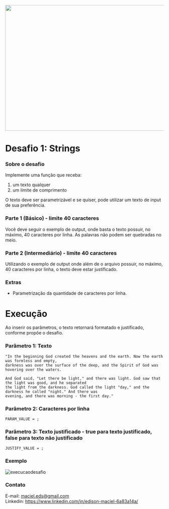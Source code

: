 <p align="center"><img width="900" height="400" src="https://i.ibb.co/jhyRM4T/desafio1.png"></p>








<h1 class="code-line" data-line-start=0 data-line-end=1 ><a id="Desafio 1: Strings"></a>Desafio 1: Strings</h1>
<h3 class="code-line" data-line-start=2 data-line-end=3 ><a id="Sobre_o_desafio_2"></a>Sobre o desafio</h3>
<p class="has-line-data" data-line-start="5" data-line-end="6">Implemente uma função que receba:

1. um texto qualquer
2. um limite de comprimento

O texto deve ser parametrizável e se quiser, pode utilizar um texto de input de sua preferência.

<h3 class="code-line" data-line-start=2 data-line-end=3 ><a id="Sobre_o_desafio_2"></a>Parte 1 (Básico) - limite 40 caracteres</h3>

Você deve seguir o exemplo de output, onde basta o texto possuir, no máximo, 40 caracteres por linha. As palavras não podem ser quebradas no meio.

<h3 class="code-line" data-line-start=2 data-line-end=3 ><a id="Sobre_o_desafio_2"></a>Parte 2 (Intermediário) - limite 40 caracteres</h3>

Utilizando o exemplo de output onde além de o arquivo possuir, no máximo, 40 caracteres por linha, o texto deve estar justificado.

<h3 class="code-line" data-line-start=12 data-line-end=13 ><a id="Extras"></a>Extras</h3>
<ul>
<li class="has-line-data" data-line-start="14" data-line-end="15">Parametrização da quantidade de caracteres por linha.</li>
</ul>

<h1 class="code-line" data-line-start=23 data-line-end=24 ><a id="Execução"></a>Execução</h1>
<p class="has-line-data" data-line-start="25" data-line-end="28">Ao inserir os parâmetros, o texto retornará formatado e justificado, conforme propõe o desafio.<br></p>


<h3 class="code-line" data-line-start=29 data-line-end=30 ><a id="Exemplo"></a>Parâmetro 1: Texto</h3>

<pre><code class="has-line-data" data-line-start="33" data-line-end="35" class="language-sh">"In the beginning God created the heavens and the earth. Now the earth was formless and empty, 
darkness was over the surface of the deep, and the Spirit of God was hovering over the waters.

And God said, "Let there be light," and there was light. God saw that the light was good, and he separated 
the light from the darkness. God called the light "day," and the darkness he called "night." And there was 
evening, and there was morning - the first day."
</code></pre>

<h3 class="code-line" data-line-start=29 data-line-end=30 ><a id="Exemplo"></a>Parâmetro 2: Caracteres por linha</h3>

<pre><code class="has-line-data" data-line-start="33" data-line-end="35" class="language-sh">PARAM_VALUE = ;</code></pre>


<h3 class="code-line" data-line-start=29 data-line-end=30 ><a id="Exemplo"></a>Parâmetro 3: Texto justificado - true para texto justificado, false para texto não justificado</h3>

<pre><code class="has-line-data" data-line-start="33" data-line-end="35" class="language-sh">JUSTIFY_VALUE = ;</code></pre>


<h3 class="code-line" data-line-start=29 data-line-end=30 ><a id="Exemplo"></a>Exemplo</h3>

<p class="has-line-data" data-line-start="37" data-line-end="38"><img src="https://i.ibb.co/W0rtR3K/execucaodesafio.png" alt="execucaodesafio" alt="N|Solid"></p>




<h3 class="code-line" data-line-start=86 data-line-end=87 ><a id="Contato_86"></a>Contato</h3>
<p class="has-line-data" data-line-start="88" data-line-end="90">E-mail: <a href="mailto:maciel.eds@gmail.com">maciel.eds@gmail.com</a><br>
Linkedin: <a href="https://www.linkedin.com/in/edison-maciel-6a83a14a/">https://www.linkedin.com/in/edison-maciel-6a83a14a/</a></p>






